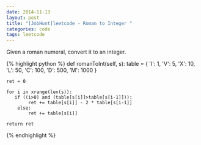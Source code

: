 ```yaml
---
date: 2014-11-13
layout: post
title: "[JobHunt]leetcode - Roman to Integer "
categories: code
tags: leetcode
---
```


Given a roman numeral, convert it to an integer.

<!--more-->
{% highlight python %}
def romanToInt(self, s):
    table = {
        'I': 1,
        'V': 5,
        'X': 10,
        'L': 50,
        'C': 100,
        'D': 500,
        'M': 1000
    }

    ret = 0

    for i in xrange(len(s)):
       if ((i>0) and (table[s[i]]>table[s[i-1]])):
            ret += table[s[i]] - 2 * table[s[i-1]]
        else:
            ret += table[s[i]]

    return ret
{% endhighlight %}
